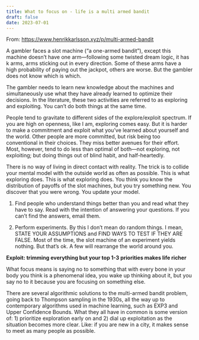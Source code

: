 ```yaml
---
title: What to focus on - life is a multi armed bandit
draft: false
date: 2023-07-01
---
```


From: https://www.henrikkarlsson.xyz/p/multi-armed-bandit

A gambler faces a slot machine (“a one-armed bandit”), except this machine doesn’t have one arm—following some twisted dream logic, it has k arms, arms sticking out in every direction. Some of these arms have a high probability of paying out the jackpot, others are worse. But the gambler does not know which is which.

The gambler needs to learn new knowledge about the machines and simultaneously use what they have already learned to optimize their decisions. In the literature, these two activities are referred to as exploring and exploiting. You can’t do both things at the same time.

People tend to gravitate to different sides of the explore/exploit spectrum. If you are high on openness, like I am, exploring comes easy. But it is harder to make a commitment and exploit what you’ve learned about yourself and the world. Other people are more committed, but risk being too conventional in their choices. They miss better avenues for their effort. Most, however, tend to do less than optimal of both—not exploring, not exploiting; but doing things out of blind habit, and half-heartedly.

There is no way of living in direct contact with reality. The trick is to collide your mental model with the outside world as often as possible. This is what exploring does. This is what exploring does. You think you know the distribution of payoffs of the slot machines, but you try something new. You discover that you were wrong. You update your model.

1. Find people who understand things better than you and read what they have to say. Read with the intention of answering your questions. If you can’t find the answers, email them.

2. Perform experiments. By this I don’t mean do random things. I mean, STATE YOUR ASSUMPTIONS and FIND WAYS TO TEST IF THEY ARE FALSE. Most of the time, the slot machine of an experiment yields nothing. But that’s ok. A few will rearrange the world around you.

**Exploit: trimming everything but your top 1-3 priorities makes life richer**

What focus means is saying no to something that with every bone in your body you think is a phenomenal idea, you wake up thinking about it, but you say no to it because you are focusing on something else.

There are several algorithmic solutions to the multi-armed bandit problem, going back to Thompson sampling in the 1930s, all the way up to contemporary algorithms used in machine learning, such as EXP3 and Upper Confidence Bounds. What they all have in common is some version of: 1) prioritize exploration early on and 2) dial up exploitation as the situation becomes more clear. Like: if you are new in a city, it makes sense to meet as many people as possible.